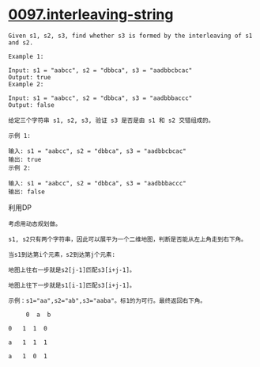 
# [0097.interleaving-string](https://leetcode.com/problems/interleaving-string/)

```English
Given s1, s2, s3, find whether s3 is formed by the interleaving of s1 and s2.

Example 1:

Input: s1 = "aabcc", s2 = "dbbca", s3 = "aadbbcbcac"
Output: true
Example 2:

Input: s1 = "aabcc", s2 = "dbbca", s3 = "aadbbbaccc"
Output: false
```

```Chinese
给定三个字符串 s1, s2, s3, 验证 s3 是否是由 s1 和 s2 交错组成的。

示例 1:

输入: s1 = "aabcc", s2 = "dbbca", s3 = "aadbbcbcac"
输出: true
示例 2:

输入: s1 = "aabcc", s2 = "dbbca", s3 = "aadbbbaccc"
输出: false
```

利用DP

```
考虑用动态规划做。

s1, s2只有两个字符串，因此可以展平为一个二维地图，判断是否能从左上角走到右下角。

当s1到达第i个元素，s2到达第j个元素:

地图上往右一步就是s2[j-1]匹配s3[i+j-1]。

地图上往下一步就是s1[i-1]匹配s3[i+j-1]。

示例：s1="aa",s2="ab",s3="aaba"。标1的为可行。最终返回右下角。

     0  a  b

0   1  1  0

a   1  1  1

a   1  0  1
```